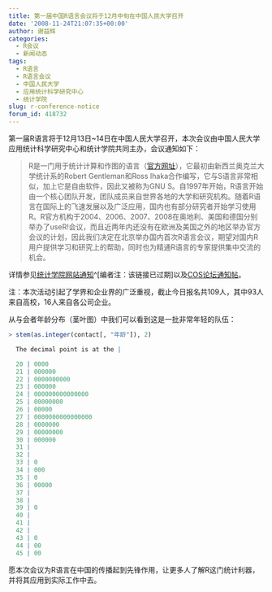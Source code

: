 ```yaml
---
title: 第一届中国R语言会议将于12月中旬在中国人民大学召开
date: '2008-11-24T21:07:35+00:00'
author: 谢益辉
categories:
  - R会议
  - 新闻动态
tags:
  - R语言
  - R语言会议
  - 中国人民大学
  - 应用统计科学研究中心
  - 统计学院
slug: r-conference-notice
forum_id: 418732
---
```


第一届R语言将于12月13日~14日在中国人民大学召开，本次会议由中国人民大学应用统计科学研究中心和统计学院共同主办，会议通知如下<!--more-->：

> R是一门用于统计计算和作图的语言（[官方网址](http://www.r-project.org  "R语言首页")），它最初由新西兰奥克兰大学统计系的Robert Gentleman和Ross Ihaka合作编写，它与S语言非常相似，加上它是自由软件，因此又被称为GNU S。自1997年开始，R语言开始由一个核心团队开发，团队成员来自世界各地的大学和研究机构。随着R语言在国际上的飞速发展以及广泛应用，国内也有部分研究者开始学习使用R。R官方机构于2004、2006、2007、2008在奥地利、美国和德国分别举办了useR!会议，而且近两年内还没有在欧洲及美国之外的地区举办官方会议的计划，因此我们决定在北京举办国内首次R语言会议，期望对国内R用户提供学习和研究上的帮助，同时也为精通R语言的专家提供集中交流的机会。



详情参见[统计学院网站通知](http://stat.ruc.edu.cn/cn/notice/58785.html "第一届R语言会议")^[编者注：该链接已过期]以及[COS论坛通知帖](https://cos.name/cn/topic/12064 "第一届R语言会议")。


注：本次活动引起了学界和企业界的广泛重视，截止今日报名共109人，其中93人来自高校，16人来自各公司企业。

从与会者年龄分布（茎叶图）中我们可以看到这是一批非常年轻的队伍：

```r
> stem(as.integer(contact[, "年龄"]), 2)

  The decimal point is at the |

  20 | 0000
  21 | 000000
  22 | 0000000000
  23 | 000000
  24 | 000000000000000
  25 | 00000000
  26 | 00000
  27 | 0000000000000000
  28 | 0000000
  29 | 00000000
  30 | 000000
  31 |
  32 |
  33 | 0
  34 | 000
  35 | 0
  36 | 00000
  37 |
  38 |
  39 | 0
  40 |
  41 |
  42 |
  43 | 0
  44 | 00
  45 | 00
```

愿本次会议为R语言在中国的传播起到先锋作用，让更多人了解R这门统计利器，并将其应用到实际工作中去。
